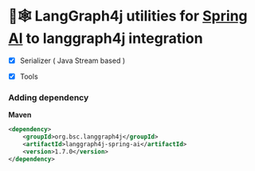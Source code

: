 # 🦜🕸️ LangGraph4j utilities for [Spring AI] to langgraph4j integration

- [x] Serializer ( Java Stream based )
- [x] Tools


### Adding dependency 

**Maven**
```xml
<dependency>
    <groupId>org.bsc.langgraph4j</groupId>
    <artifactId>langgraph4j-spring-ai</artifactId>
    <version>1.7.0</version>
</dependency>
```

[Spring AI]: https://docs.spring.io/spring-ai/reference/index.html
